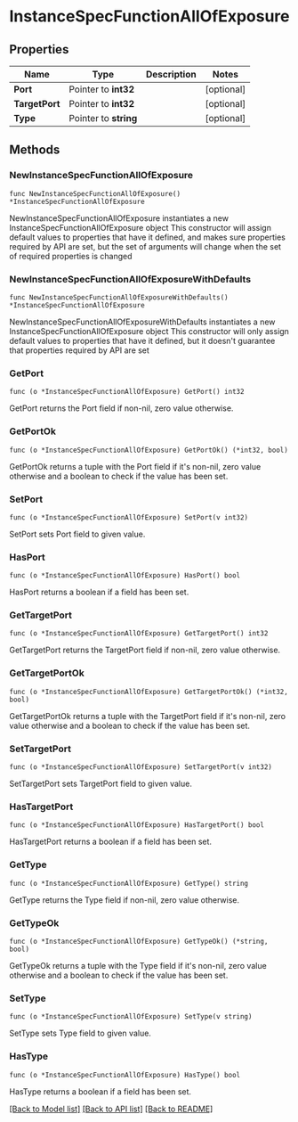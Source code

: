 # InstanceSpecFunctionAllOfExposure

## Properties

Name | Type | Description | Notes
------------ | ------------- | ------------- | -------------
**Port** | Pointer to **int32** |  | [optional] 
**TargetPort** | Pointer to **int32** |  | [optional] 
**Type** | Pointer to **string** |  | [optional] 

## Methods

### NewInstanceSpecFunctionAllOfExposure

`func NewInstanceSpecFunctionAllOfExposure() *InstanceSpecFunctionAllOfExposure`

NewInstanceSpecFunctionAllOfExposure instantiates a new InstanceSpecFunctionAllOfExposure object
This constructor will assign default values to properties that have it defined,
and makes sure properties required by API are set, but the set of arguments
will change when the set of required properties is changed

### NewInstanceSpecFunctionAllOfExposureWithDefaults

`func NewInstanceSpecFunctionAllOfExposureWithDefaults() *InstanceSpecFunctionAllOfExposure`

NewInstanceSpecFunctionAllOfExposureWithDefaults instantiates a new InstanceSpecFunctionAllOfExposure object
This constructor will only assign default values to properties that have it defined,
but it doesn't guarantee that properties required by API are set

### GetPort

`func (o *InstanceSpecFunctionAllOfExposure) GetPort() int32`

GetPort returns the Port field if non-nil, zero value otherwise.

### GetPortOk

`func (o *InstanceSpecFunctionAllOfExposure) GetPortOk() (*int32, bool)`

GetPortOk returns a tuple with the Port field if it's non-nil, zero value otherwise
and a boolean to check if the value has been set.

### SetPort

`func (o *InstanceSpecFunctionAllOfExposure) SetPort(v int32)`

SetPort sets Port field to given value.

### HasPort

`func (o *InstanceSpecFunctionAllOfExposure) HasPort() bool`

HasPort returns a boolean if a field has been set.

### GetTargetPort

`func (o *InstanceSpecFunctionAllOfExposure) GetTargetPort() int32`

GetTargetPort returns the TargetPort field if non-nil, zero value otherwise.

### GetTargetPortOk

`func (o *InstanceSpecFunctionAllOfExposure) GetTargetPortOk() (*int32, bool)`

GetTargetPortOk returns a tuple with the TargetPort field if it's non-nil, zero value otherwise
and a boolean to check if the value has been set.

### SetTargetPort

`func (o *InstanceSpecFunctionAllOfExposure) SetTargetPort(v int32)`

SetTargetPort sets TargetPort field to given value.

### HasTargetPort

`func (o *InstanceSpecFunctionAllOfExposure) HasTargetPort() bool`

HasTargetPort returns a boolean if a field has been set.

### GetType

`func (o *InstanceSpecFunctionAllOfExposure) GetType() string`

GetType returns the Type field if non-nil, zero value otherwise.

### GetTypeOk

`func (o *InstanceSpecFunctionAllOfExposure) GetTypeOk() (*string, bool)`

GetTypeOk returns a tuple with the Type field if it's non-nil, zero value otherwise
and a boolean to check if the value has been set.

### SetType

`func (o *InstanceSpecFunctionAllOfExposure) SetType(v string)`

SetType sets Type field to given value.

### HasType

`func (o *InstanceSpecFunctionAllOfExposure) HasType() bool`

HasType returns a boolean if a field has been set.


[[Back to Model list]](../README.md#documentation-for-models) [[Back to API list]](../README.md#documentation-for-api-endpoints) [[Back to README]](../README.md)


